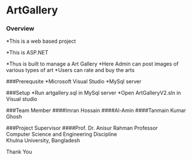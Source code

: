 # ArtGallery

### Overview

*This is a web based project

*This is ASP.NET

*Thus is built to manage a Art Gallery
*Here Admin can post images of various types of art
*Users can rate and buy the arts

###Prerequsite
*Microsoft Visual Studio
*MySql server

###Setup
*Run artgallery.sql in MySql server
*Open ArtGalleryV2.sln in Visual studio

###Team Member
####Imran Hossain
####Al-Amin
####Tanmain Kumar Ghosh

###Project Supervisor
####Prof. Dr. Anisur Rahman
  Professor<br/>
  Computer Science and Engineering Discipline<br/>
  Khulna University, Bangladesh

Thank You
  
